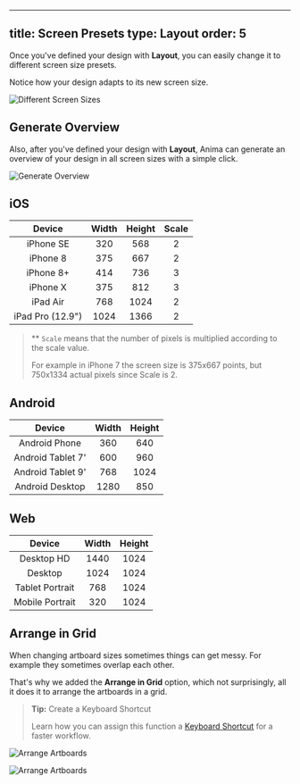 
---
title: Screen Presets
type: Layout
order: 5
---
Once you've defined your design with **Layout**, you can easily change it to different screen size presets.

Notice how your design adapts to its new screen size. 

![Different Screen Sizes](http://f.cl.ly/items/2L341y1J1f1L2N3h2w0b/Screensizez.gif)

## Generate Overview

Also, after you've defined your design with **Layout**, Anima can generate an overview of your design in all screen sizes with a simple click.

![Generate Overview](http://f.cl.ly/items/1F1R0W3P0y440e2A3M2X/Generate%20Overview.png)

## iOS

|   Device  |   Width  |   Height  | Scale |
|:---------:|:--------:|:---------:|:-----:|
| iPhone SE |  320     |   568     |   2   |
| iPhone 8  |  375     |   667     |   2   |
| iPhone 8+ |  414     |   736     |   3   |
| iPhone X  |  375     |   812     |   3   |
| iPad Air  |  768     |   1024    |   2   |
| iPad Pro (12.9") |  1024    |   1366    |   2   |


> ** `Scale` means that the number of pixels is multiplied according to the scale value.
> 
> For example in iPhone 7 the screen size is 375x667 points, but 750x1334 actual pixels since Scale is 2.


## Android

|   Device          |   Width  |   Height  |
|:-----------------:|:--------:|:---------:|
| Android Phone     |  360     |   640     |
| Android Tablet 7' |  600     |   960     |
| Android Tablet 9' |  768     |   1024    |
| Android Desktop   |  1280    |   850     |

## Web

|   Device         |   Width  |   Height  |
|:----------------:|:--------:|:---------:|
| Desktop HD       |  1440    |   1024    |
| Desktop          |  1024    |   1024    |
| Tablet Portrait  |  768     |   1024    |
| Mobile Portrait  |  320     |   1024    |


## Arrange in Grid

When changing artboard sizes sometimes things can get messy. For example they sometimes overlap each other.  

That's why we added the **Arrange in Grid** option, which not surprisingly, all it does it to arrange the artboards in a grid.

> **Tip:** Create a Keyboard Shortcut
>  
> Learn how you can assign this function a [Keyboard Shortcut](http://support.animaapp.com/sketch-plugin/create-keyboard-shortcuts) for a faster workflow.

![Arrange Artboards](http://f.cl.ly/items/1S0I2R1z043n3K2M0X40/Arrange%20Artboards.png)

![Arrange Artboards](http://f.cl.ly/items/2f2c1N2G0d3J2L0o0c1q/%5B02e51b5b15df3f3c164d7319633928ca%5D_Arrange%20Artboards.gif)
